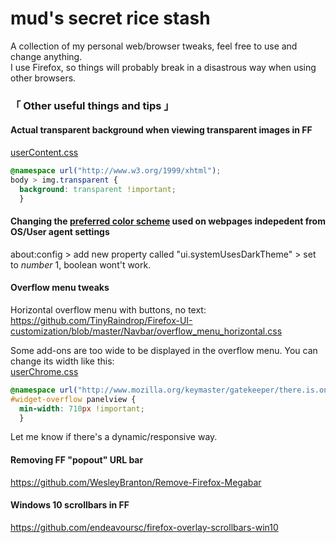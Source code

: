 # mud's secret rice stash

A collection of my personal web/browser tweaks, feel free to use and change anything.<br>
I use Firefox, so things will probably break in a disastrous way when using other browsers.

### 「 Other useful things and tips 」

#### Actual transparent background when viewing transparent images in FF
[userContent.css](http://kb.mozillazine.org/index.php?title=UserContent.css)
```css
@namespace url("http://www.w3.org/1999/xhtml");
body > img.transparent { 
  background: transparent !important;
  }
```

#### Changing the [preferred color scheme](https://developer.mozilla.org/en-US/docs/Web/CSS/@media/prefers-color-scheme) used on webpages indepedent from OS/User agent settings
about:config > add new property called "ui.systemUsesDarkTheme" > set to *number* 1, boolean wont't work.

#### Overflow menu tweaks
Horizontal overflow menu with buttons, no text:<br>
https://github.com/TinyRaindrop/Firefox-UI-customization/blob/master/Navbar/overflow_menu_horizontal.css<br>

Some add-ons are too wide to be displayed in the overflow menu. You can change its width like this:<br>
[userChrome.css](https://www.userchrome.org/how-create-userchrome-css.html)
```css
@namespace url("http://www.mozilla.org/keymaster/gatekeeper/there.is.only.xul");
#widget-overflow panelview {
  min-width: 710px !important;
  }
```
Let me know if there's a dynamic/responsive way.

#### Removing FF "popout" URL bar
https://github.com/WesleyBranton/Remove-Firefox-Megabar

#### Windows 10 scrollbars in FF
https://github.com/endeavoursc/firefox-overlay-scrollbars-win10
